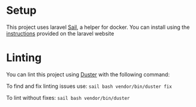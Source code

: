# Setup

This project uses laravel [Sail](https://github.com/laravel/sail), a helper for docker. 
You can install using the [instructions](https://laravel.com/docs/9.x/sail) provided on the laravel website

# Linting

You can lint this project using [Duster](https://github.com/tighten/duster) with the following command:

To find and fix linting issues use: `sail bash vendor/bin/duster fix`

To lint without fixes: `sail bash vendor/bin/duster`

